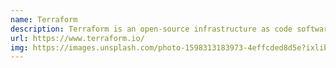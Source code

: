 ```yaml
---
name: Terraform
description: Terraform is an open-source infrastructure as code software tool that provides a consistent CLI workflow.
url: https://www.terraform.io/
img: https://images.unsplash.com/photo-1598313183973-4effcded8d5e?ixlib=rb-1.2.1&ixid=eyJhcHBfaWQiOjEyMDd9&auto=format&fit=crop&w=675&q=80
---
```

